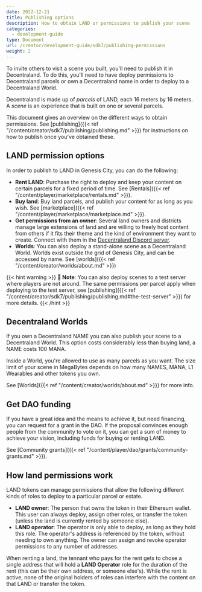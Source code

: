 ```yaml
---
date: 2022-12-21
title: Publishing options
description: How to obtain LAND or permissions to publish your scene
categories:
  - development-guide
type: Document
url: /creator/development-guide/sdk7/publishing-permissions
weight: 2
---
```


To invite others to visit a scene you built, you'll need to publish it in Decentraland. To do this, you'll need to have deploy permissions to Decentraland parcels or own a Decentraland name in order to deploy to a Decentraland World.

Decentraland is made up of _parcels_ of LAND, each 16 meters by 16 meters. A _scene_ is an experience that is built on one or several parcels.

This document gives an overview on the different ways to obtain permissions.
See [publishing]({{< ref "/content/creator/sdk7/publishing/publishing.md" >}}) for instructions on how to publish once you've obtained these.

## LAND permission options

In order to publish to LAND in Genesis City, you can do the following:

- **Rent LAND**: Purchase the right to deploy and keep your content on certain parcels for a fixed period of time. See [Rentals]({{< ref "/content/player/marketplace/rentals.md" >}}).
- **Buy land**: Buy land parcels, and publish your content for as long as you wish. See [marketplace]({{< ref "/content/player/marketplace/marketplace.md" >}}).
- **Get permissions from an owner**: Several land owners and districts manage large extensions of land and are willing to freely host content from others if it fits their theme and the kind of environment they want to create. Connect with them in the [Decentraland Discord server](https://dcl.gg/discord).
- **Worlds**: You can also deploy a stand-alone scene as a Decentraland World. Worlds exist outside the grid of Genesis City, and can be accessed by name. See [worlds]({{< ref "/content/creator/worlds/about.md" >}})

{{< hint warning >}}
**📔 Note**: You can also deploy scenes to a test server where players are not around. The same permissions per parcel apply when deploying to the test server, see [publishing]({{< ref "/content/creator/sdk7/publishing/publishing.md#the-test-server" >}}) for more details.
{{< /hint >}}

## Decentraland Worlds

If you own a Decentraland NAME you can also publish your scene to a Decentraland World. This option costs considerably less than buying land, a NAME costs 100 MANA.

Inside a World, you're allowed to use as many parcels as you want. The size limit of your scene in MegaBytes depends on how many NAMES, MANA, L1 Wearables and other tokens you own.

See [Worlds]({{< ref "/content/creator/worlds/about.md" >}}) for more info.

## Get DAO funding

If you have a great idea and the means to achieve it, but need financing, you can request for a grant in the DAO. If the proposal convinces enough people from the community to vote on it, you can get a sum of money to achieve your vision, including funds for buying or renting LAND.

See [Community grants]({{< ref "/content/player/dao/grants/community-grants.md" >}}).

## How land permissions work

LAND tokens can manage permissions that allow the following different kinds of roles to deploy to a particular parcel or estate.

- **LAND owner**: The person that owns the token in their Ethereum wallet. This user can always deploy, assign other roles, or transfer the token (unless the land is currently rented by someone else).
- **LAND operator**: The operator is only able to deploy, as long as they hold this role. The operator's address is referenced by the token, without needing to own anything. The owner can assign and revoke operator permissions to any number of addresses.

When renting a land, the tennant who pays for the rent gets to chose a single address that will hold a **LAND Operator** role for the duration of the rent (this can be their own address, or someone else's). While the rent is active, none of the original holders of roles can interfere with the content on that LAND or transfer the token.
